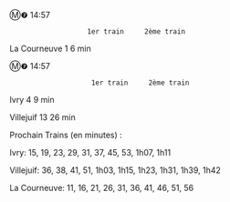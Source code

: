 Ⓜ❼                                                    14:57

                       1er train     2ème train
                       
La Courneuve            1             6                 min



Ⓜ❼                                                    14:57

                        1er train     2ème train
                        
Ivry                    4                9               min

Villejuif                13              26              min


Prochain Trains (en minutes) :

Ivry: 15, 19, 23, 29, 31, 37, 45, 53, 1h07, 1h11

Villejuif: 36, 38, 41, 51, 1h03, 1h15, 1h23, 1h31, 1h39, 1h42

La Courneuve: 11, 16, 21, 26, 31, 36, 41, 46, 51, 56

